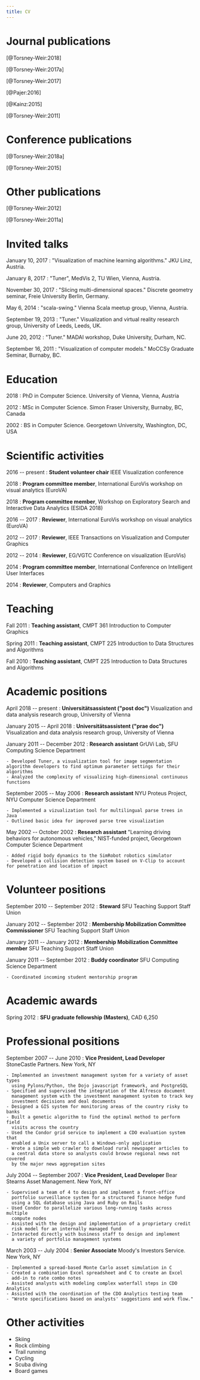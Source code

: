 ```yaml
---
title: CV
---
```


# Journal publications

[@Torsney-Weir:2018]

[@Torsney-Weir:2017a]

[@Torsney-Weir:2017]

[@Pajer:2016]

[@Kainz:2015]

[@Torsney-Weir:2011]


# Conference publications

[@Torsney-Weir:2018a]

[@Torsney-Weir:2015]

# Other publications

[@Torsney-Weir:2012]

[@Torsney-Weir:2011a]

# Invited talks

January 10, 2017
: "Visualization of machine learning algorithms." JKU Linz, Austria.

January 8, 2017
: "Tuner", MedVis 2, TU Wien, Vienna, Austria.

November 30, 2017
: "Slicing multi-dimensional spaces."
  Discrete geometry seminar, Freie University Berlin, Germany.

May 6, 2014
: "scala-swing." Vienna Scala meetup group, Vienna, Austria.

September 19, 2013
: "Tuner." Visualization and virtual reality research group, 
  University of Leeds, Leeds, UK.

June 20, 2012
: "Tuner." MADAI workshop, Duke University, Durham, NC.

September 16, 2011
: "Visualization of computer models." MoCCSy Graduate Seminar, Burnaby, BC.

# Education

2018
: PhD in Computer Science. University of Vienna, Vienna, Austria

2012
: MSc in Computer Science. Simon Fraser University, Burnaby, BC, Canada

2002
: BS in Computer Science. Georgetown University, Washington, DC, USA

# Scientific activities

2016 -- present
: **Student volunteer chair** IEEE Visualization conference

2018
: **Program committee member**, International EuroVis workshop on visual analytics (EuroVA)

2018
: **Program committee member**, Workshop on Exploratory Search and Interactive Data Analytics (ESIDA 2018) 

2016 -- 2017
: **Reviewer**, International EuroVis workshop on visual analytics (EuroVA)

2012 -- 2017
: **Reviewer**, IEEE Transactions on Visualization and Computer Graphics

2012 -- 2014
: **Reviewer**, EG/VGTC Conference on visualization (EuroVis)

2014
: **Program committee member**, International Conference on Intelligent User Interfaces

2014
: **Reviewer**, Computers and Graphics

# Teaching

Fall 2011
:  **Teaching assistant**, CMPT 361 Introduction to Computer Graphics

Spring 2011
:  **Teaching assistant**, CMPT 225 Introduction to Data Structures and Algorithms

Fall 2010
:  **Teaching assistant**, CMPT 225 Introduction to Data Structures and Algorithms

# Academic positions

April 2018 -- present
: **Universitätsassistent ("post doc")** Visualization and data analysis research group, University of Vienna

January 2015 -- April 2018
: **Universitätsassistent ("prae doc")** Visualization and data analysis research group, University of Vienna

January 2011 -- December 2012
: **Research assistant** GrUVi Lab, SFU Computing Science Department

    - Developed Tuner, a visualization tool for image segmentation algorithm developers to find optimum parameter settings for their algorithms
    - Analyzed the complexity of visualizing high-dimensional continuous functions

September 2005 -- May 2006
: **Research assistant** NYU Proteus Project, NYU Computer Science Department

    - Implemented a vizualization tool for multilingual parse trees in Java
    - Outlined basic idea for improved parse tree visualization

May 2002 -- October 2002
: **Research assistant** "Learning driving behaviors for autonomous vehicles," NIST-funded project, Georgetown Computer Science Department

    - Added rigid body dynamics to the SimRobot robotics simulator
    - Developed a collision detection system based on V-Clip to account for penetration and location of impact

# Volunteer positions
September 2010 -- September 2012
: **Steward** SFU Teaching Support Staff Union

January 2012 -- September 2012
: **Membership Mobilization Committee Commissioner** SFU Teaching Support Staff Union

January 2011 -- January 2012
: **Membership Mobilization Committee member** SFU Teaching Support Staff Union

January 2011 -- September 2012
: **Buddy coordinator** SFU Computing Science Department

    - Coordinated incoming student mentorship program 

# Academic awards
Spring 2012
: **SFU graduate fellowship (Masters)**, CAD 6,250

# Professional positions

September 2007 -- June 2010
: **Vice President, Lead Developer** StoneCastle Partners. New York, NY

    - Implemented an investment management system for a variety of asset types
      using Pylons/Python, the Dojo javascript framework, and PostgreSQL
    - Specified and supervised the integration of the Alfresco document 
      management system with the investment management system to track key 
      investment decisions and deal documents
    - Designed a GIS system for monitoring areas of the country risky to banks
    - Built a genetic algorithm to find the optimal method to perform field 
      visits across the country
    - Used the Condor grid service to implement a CDO evaluation system that 
      enabled a Unix server to call a Windows-only application
    - Wrote a simple web crawler to download rural newspaper articles to 
      a central data store so analysts could browse regional news not covered 
      by the major news aggregation sites

July 2004 -- September 2007
: **Vice President, Lead Developer** Bear Stearns Asset Management. New York, NY

    - Supervised a team of 4 to design and implement a front-office 
      portfolio surveillance system for a structured finance hedge fund 
      using a SQL database using Java and Ruby on Rails
    - Used Condor to parallelize various long-running tasks across multiple 
      compute nodes
    - Assisted with the design and implementation of a proprietary credit 
      risk model for an internally managed fund
    - Interacted directly with business staff to design and implement 
      a variety of portfolio management systems

March 2003 -- July 2004
: **Senior Associate** Moody's Investors Service. New York, NY 

    - Implemented a spread-based Monte Carlo asset simulation in C
    - Created a combination Excel spreadsheet and C to create an Excel 
      add-in to rate combo notes
    - Assisted analysts with modeling complex waterfall steps in CDO Analytics
    - Assisted with the coordination of the CDO Analytics testing team
    - "Wrote specifications based on analysts' suggestions and work flow."

# Other activities

*  Skiing
*  Rock climbing
*  Trail running
*  Cycling
*  Scuba diving
*  Board games

